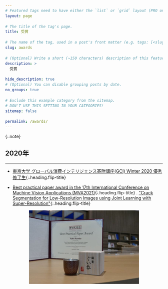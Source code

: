 ```yaml
---
# Featured tags need to have either the `list` or `grid` layout (PRO only).
layout: page

# The title of the tag's page.
title: 受賞

# The name of the tag, used in a post's front matter (e.g. tags: [<slug>]).
slug: awards

# (Optional) Write a short (~150 characters) description of this featured tag.
description: >
  受賞

hide_description: true
# (Optional) You can disable grouping posts by date.
no_groups: true

# Exclude this example category from the sitemap.
# DON'T USE THIS SETTING IN YOUR CATEGORIES!
sitemap: false

permalink: /awards/
---
```



{:.note}

## 2020年
----------------------------------------------------------------
* [東京大学 グローバル消費インテリジェンス寄附講座(GCI) Winter 2020 優秀修了生]{:.heading.flip-title}

* [Best practical paper award in the 17th International Conference on Machine Vision Applications (MVA2021)]{:.heading.flip-title} . ["Crack Segmentation for Low-Resolution Images using Joint Learning with Super-Resolution"]{:.heading.flip-title}
<div style="text-align: center">
  <img src="/assets/img/blog/awards/MVA2021_award.jpg" width="70%" alt="MVA2021_BPP">
</div>

[東京大学 グローバル消費インテリジェンス寄附講座(GCI) Winter 2020 優秀修了生]: https://gci.t.u-tokyo.ac.jp/gci2020winter-honors/

[Best practical paper award in the 17th International Conference on Machine Vision Applications (MVA2021)]: http://www.mva-org.jp/archives.BestPracticalPaperAward.php

["Crack Segmentation for Low-Resolution Images using Joint Learning with Super-Resolution"]: https://yuki-11.github.io/ja/papers/

<!-- * [Install]{:.heading.flip-title} --- How to install and run Hydejack.
{:.related-posts.faded}

[install]: http://www.toyota.co.jp/company/gakuen/index.html -->
